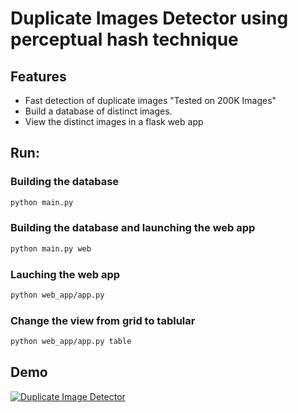 # Duplicate Images Detector using perceptual hash technique

## Features
- Fast detection of duplicate images "Tested on 200K Images"
- Build a database of distinct images.
- View the distinct images in a flask web app


## Run:
### Building the database
```bash
python main.py
```
### Building the database and launching the web app
```bash
python main.py web
```
### Lauching the web app
```bash
python web_app/app.py
```
### Change the view from grid to tablular
```bash
python web_app/app.py table
```

## Demo

[![Duplicate Image Detector](https://image.ibb.co/eWxosJ/up.png)](https://youtu.be/z0iEAw94rik)
